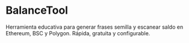 # BalanceTool
Herramienta educativa para generar frases semilla y escanear saldo en Ethereum, BSC y Polygon. Rápida, gratuita y configurable.
